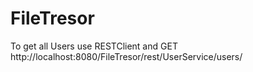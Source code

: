 # FileTresor
To get all Users use RESTClient and GET http://localhost:8080/FileTresor/rest/UserService/users/
